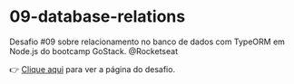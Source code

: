 # 09-database-relations
Desafio #09 sobre relacionamento no banco de dados com TypeORM em Node.js do bootcamp GoStack. @Rocketseat

:point_right: [Clique aqui](https://github.com/rocketseat-education/bootcamp-gostack-desafios/tree/master/desafio-database-relations) para ver a página do desafio.
